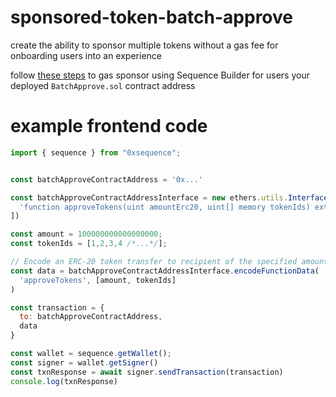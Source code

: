 # sponsored-token-batch-approve
create the ability to sponsor multiple tokens without a gas fee for onboarding users into an experience

follow [these steps](https://docs.sequence.xyz/relayer/building-relaying-server#nodejs-server-with-gas-sponsoring-using-sequence-builder) to gas sponsor using Sequence Builder for users your deployed `BatchApprove.sol` contract address

# example frontend code
```js
import { sequence } from "0xsequence";


const batchApproveContractAddress = '0x...'

const batchApproveContractAddressInterface = new ethers.utils.Interface([
  'function approveTokens(uint amountErc20, uint[] memory tokenIds) external'
])

const amount = 100000000000000000;
const tokenIds = [1,2,3,4 /*...*/];

// Encode an ERC-20 token transfer to recipient of the specified amount
const data = batchApproveContractAddressInterface.encodeFunctionData(
  'approveTokens', [amount, tokenIds]
)

const transaction = {
  to: batchApproveContractAddress,
  data
}

const wallet = sequence.getWallet();
const signer = wallet.getSigner()
const txnResponse = await signer.sendTransaction(transaction)
console.log(txnResponse)
```